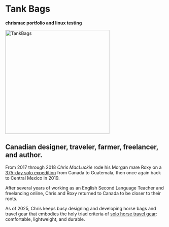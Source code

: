 # Tank Bags

**chrismac portfolio and linux testing**


<img width="328" height="328"  alt="TankBags" src="https://github.com/user-attachments/assets/992ea3bb-01c7-4e9c-93e0-213b961a448e" />



## Canadian designer, traveler, farmer, freelancer, and author.

From 2017 through 2018 _Chris MacLuckie_ rode his Morgan mare Roxy on a [375-day solo expedition](https://5000milesofhope.org/) from Canada to Guatemala, then once again back to Central Mexico in 2019.

After several years of working as an English Second Language Teacher and freelancing online, Chris and Roxy returned to Canada to be closer to their roots.

As of 2025, Chris keeps busy designing and developing horse bags and travel gear that embodies the holy triad criteria of [solo horse travel gear](https://tankbags.ca): comfortable, lightweight, and durable.



			
